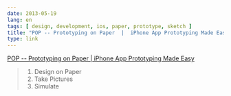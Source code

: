 ```yaml
---
date: 2013-05-19
lang: en
tags: [ design, development, ios, paper, prototype, sketch ]
title: "POP -- Prototyping on Paper  |  iPhone App Prototyping Made Easy"
type: link
---
```


[POP -- Prototyping on Paper  |  iPhone App Prototyping Made
Easy](http://popapp.in/)

> 1.  Design on Paper
> 2.  Take Pictures
> 3.  Simulate

